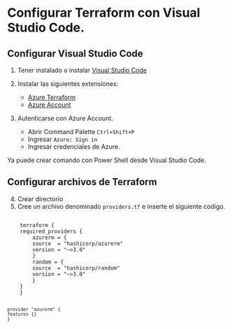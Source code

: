 # Configurar Terraform con Visual Studio Code.

## Configurar Visual Studio Code
1. Tener instalado o instalar [Visual Studio Code](https://code.visualstudio.com/)
2. Instalar las siguientes extensiones:
    - [Azure Terraform](https://marketplace.visualstudio.com/items?itemName=ms-azuretools.vscode-azureterraform)
    - [Azure Account](https://marketplace.visualstudio.com/items?itemName=ms-vscode.azure-account)

3. Autenticarse con Azure Account.
    - Abrir Command Palette `Ctrl+Shift+P`
    - Ingresar `Azure: Sign in`
    - Ingresar credenciales de Azure.

Ya puede crear comando con Power Shell desde Visual Studio Code.

## Configurar archivos de Terraform

4. Crear directorio
5. Cree un archivo denominado `providers.tf` e inserte el siguiente codigo.
<code>
    terraform {
    required_providers {
        azurerm = {
        source  = "hashicorp/azurerm"
        version = "~>3.0"
        }
        random = {
        source  = "hashicorp/random"
        version = "~>3.0"
        }
    }
    }

    provider "azurerm" {
    features {}
    }
</code>